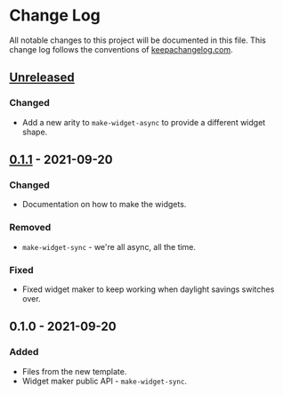 # Change Log
All notable changes to this project will be documented in this file. This change log follows the conventions of [keepachangelog.com](http://keepachangelog.com/).

## [Unreleased]
### Changed
- Add a new arity to `make-widget-async` to provide a different widget shape.

## [0.1.1] - 2021-09-20
### Changed
- Documentation on how to make the widgets.

### Removed
- `make-widget-sync` - we're all async, all the time.

### Fixed
- Fixed widget maker to keep working when daylight savings switches over.

## 0.1.0 - 2021-09-20
### Added
- Files from the new template.
- Widget maker public API - `make-widget-sync`.

[Unreleased]: https://github.com/your-name/even-fibonnaci/compare/0.1.1...HEAD
[0.1.1]: https://github.com/your-name/even-fibonnaci/compare/0.1.0...0.1.1
